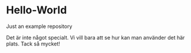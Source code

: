 # Hello-World
Just an example repository 

Det är inte något specialt. Vi vill bara att se hur kan man använder det här plats. Tack så mycket!
